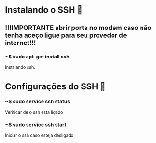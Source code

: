 # Instalando o SSH :dvd:

## !!!IMPORTANTE abrir porta no modem caso não tenha aceço ligue para seu provedor de internet!!!

### ~$ sudo apt-get install ssh  
Instalando ssh.

# Configurações do SSH :wrench:  
### ~$ sudo service ssh status
Verificar de o ssh esta ligado

### ~$ sudo service ssh start  
Iniciar o ssh caso esteja desligado  

